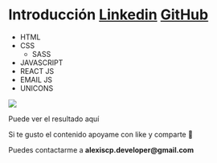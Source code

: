 # Introducción [Linkedin](https://www.linkedin.com/in/alexiscampomanes/) [GitHub](https://github.com/Alexis-Campomanes)

- HTML
- CSS
    - SASS
- JAVASCRIPT
- REACT JS
- EMAIL JS
- UNICONS


![](https://i.postimg.cc/bvJ0KgMR/Screenshot-45.jpg)

<p>Puede ver el resultado <a hrfe='https://alexis-campomanes.netlify.app/'>aquí</a></p>

<p>Si te gusto el contenido apoyame con like y comparte 💓</p>
<p>Puedes contactarme a <strong>alexiscp.developer@gmail.com<strong></p>
